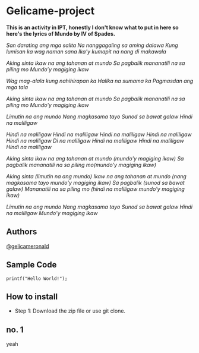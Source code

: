 # Gelicame-project
**This is an activity in IPT, honestly I don't know what to put in here so here's the lyrics of Mundo by IV of Spades.**

*San darating ang mga salita*
*Na nanggagaling sa aming dalawa*
*Kung lumisan ka wag naman sana*
*Ika'y kumapit na nang di makawala*

*Aking sinta ikaw na ang tahanan at mundo*
*Sa pagbalik mananatili na sa piling mo*
*Mundo’y magiging ikaw*

*Wag mag-alala kung nahihirapan ka*
*Halika na sumama ka*
*Pagmasdan ang mga tala*

*Aking sinta ikaw na ang tahanan at mundo*
*Sa pagbalik mananatili na sa piling mo*
*Mundo'y magiging ikaw*

*Limutin na ang mundo*
*Nang magkasama tayo*
*Sunod sa bawat galaw*
*Hindi na maliligaw*

*Hindi na maliligaw*
*Hindi na maliligaw*
*Hindi na maliligaw*
*Hindi na maliligaw*
*Hindi na maliligaw*
*Di na maliligaw*
*Hindi na maliligaw*
*Hindi na maliligaw*
*Hindi na maliligaw*

*Aking sinta ikaw na ang tahanan at mundo (mundo'y magiging ikaw)*
*Sa pagbalik mananatili na sa piling mo(mundo'y magiging ikaw)*

*Aking sinta (limutin na ang mundo)*
*Ikaw na ang tahanan at mundo (nang magkasama tayo mundo'y magiging ikaw)*
*Sa pagbalik (sunod sa bawat galaw)*
*Mananatili na sa piling mo (hindi na maliligaw mundo'y magiging ikaw)*

*Limutin na ang mundo*
*Nang magkasama tayo*
*Sunod sa bawat galaw*
*Hindi na maliligaw*
*Mundo'y magiging ikaw*

## Authors
[@gelicameronald](https://github.com/DepressedCollegeStudent)

## Sample Code
`printf("Hello World!");`

## How to install
- Step 1: Download the zip file or use git clone.

## no. 1
yeah
